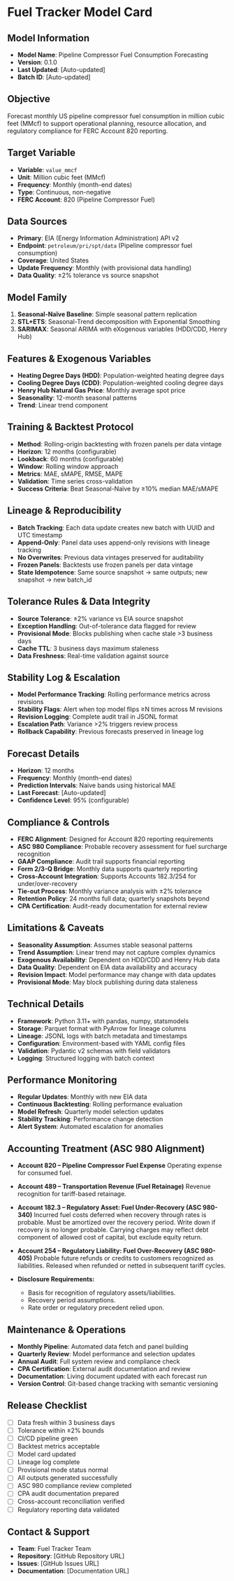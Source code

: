 # Fuel Tracker Model Card

## Model Information
- **Model Name**: Pipeline Compressor Fuel Consumption Forecasting
- **Version**: 0.1.0
- **Last Updated**: [Auto-updated]
- **Batch ID**: [Auto-updated]

## Objective
Forecast monthly US pipeline compressor fuel consumption in million cubic feet (MMcf) to support operational planning, resource allocation, and regulatory compliance for FERC Account 820 reporting.

## Target Variable
- **Variable**: `value_mmcf`
- **Unit**: Million cubic feet (MMcf)
- **Frequency**: Monthly (month-end dates)
- **Type**: Continuous, non-negative
- **FERC Account**: 820 (Pipeline Compressor Fuel)

## Data Sources
- **Primary**: EIA (Energy Information Administration) API v2
- **Endpoint**: `petroleum/pri/spt/data` (Pipeline compressor fuel consumption)
- **Coverage**: United States
- **Update Frequency**: Monthly (with provisional data handling)
- **Data Quality**: ±2% tolerance vs source snapshot

## Model Family
1. **Seasonal-Naïve Baseline**: Simple seasonal pattern replication
2. **STL+ETS**: Seasonal-Trend decomposition with Exponential Smoothing
3. **SARIMAX**: Seasonal ARIMA with eXogenous variables (HDD/CDD, Henry Hub)

## Features & Exogenous Variables
- **Heating Degree Days (HDD)**: Population-weighted heating degree days
- **Cooling Degree Days (CDD)**: Population-weighted cooling degree days
- **Henry Hub Natural Gas Price**: Monthly average spot price
- **Seasonality**: 12-month seasonal patterns
- **Trend**: Linear trend component

## Training & Backtest Protocol
- **Method**: Rolling-origin backtesting with frozen panels per data vintage
- **Horizon**: 12 months (configurable)
- **Lookback**: 60 months (configurable)
- **Window**: Rolling window approach
- **Metrics**: MAE, sMAPE, RMSE, MAPE
- **Validation**: Time series cross-validation
- **Success Criteria**: Beat Seasonal-Naïve by ≥10% median MAE/sMAPE

## Lineage & Reproducibility
- **Batch Tracking**: Each data update creates new batch with UUID and UTC timestamp
- **Append-Only**: Panel data uses append-only revisions with lineage tracking
- **No Overwrites**: Previous data vintages preserved for auditability
- **Frozen Panels**: Backtests use frozen panels per data vintage
- **State Idempotence**: Same source snapshot → same outputs; new snapshot → new batch_id

## Tolerance Rules & Data Integrity
- **Source Tolerance**: ±2% variance vs EIA source snapshot
- **Exception Handling**: Out-of-tolerance data flagged for review
- **Provisional Mode**: Blocks publishing when cache stale >3 business days
- **Cache TTL**: 3 business days maximum staleness
- **Data Freshness**: Real-time validation against source

## Stability Log & Escalation
- **Model Performance Tracking**: Rolling performance metrics across revisions
- **Stability Flags**: Alert when top model flips ≥N times across M revisions
- **Revision Logging**: Complete audit trail in JSONL format
- **Escalation Path**: Variance >2% triggers review process
- **Rollback Capability**: Previous forecasts preserved in lineage log

## Forecast Details
- **Horizon**: 12 months
- **Frequency**: Monthly (month-end dates)
- **Prediction Intervals**: Naive bands using historical MAE
- **Last Forecast**: [Auto-updated]
- **Confidence Level**: 95% (configurable)

## Compliance & Controls
- **FERC Alignment**: Designed for Account 820 reporting requirements
- **ASC 980 Compliance**: Probable recovery assessment for fuel surcharge recognition
- **GAAP Compliance**: Audit trail supports financial reporting
- **Form 2/3-Q Bridge**: Monthly data supports quarterly reporting
- **Cross-Account Integration**: Supports Accounts 182.3/254 for under/over-recovery
- **Tie-out Process**: Monthly variance analysis with ±2% tolerance
- **Retention Policy**: 24 months full data; quarterly snapshots beyond
- **CPA Certification**: Audit-ready documentation for external review

## Limitations & Caveats
- **Seasonality Assumption**: Assumes stable seasonal patterns
- **Trend Assumption**: Linear trend may not capture complex dynamics
- **Exogenous Availability**: Dependent on HDD/CDD and Henry Hub data
- **Data Quality**: Dependent on EIA data availability and accuracy
- **Revision Impact**: Model performance may change with data updates
- **Provisional Mode**: May block publishing during data staleness

## Technical Details
- **Framework**: Python 3.11+ with pandas, numpy, statsmodels
- **Storage**: Parquet format with PyArrow for lineage columns
- **Lineage**: JSONL logs with batch metadata and timestamps
- **Configuration**: Environment-based with YAML config files
- **Validation**: Pydantic v2 schemas with field validators
- **Logging**: Structured logging with batch context

## Performance Monitoring
- **Regular Updates**: Monthly with new EIA data
- **Continuous Backtesting**: Rolling performance evaluation
- **Model Refresh**: Quarterly model selection updates
- **Stability Tracking**: Performance change detection
- **Alert System**: Automated escalation for anomalies

## Accounting Treatment (ASC 980 Alignment)

- **Account 820 – Pipeline Compressor Fuel Expense**
  Operating expense for consumed fuel.

- **Account 489 – Transportation Revenue (Fuel Retainage)**
  Revenue recognition for tariff-based retainage.

- **Account 182.3 – Regulatory Asset: Fuel Under-Recovery (ASC 980-340)**
  Incurred fuel costs deferred when recovery through rates is probable.
  Must be amortized over the recovery period. Write down if recovery is no longer probable.
  Carrying charges may reflect debt component of allowed cost of capital, but exclude equity return.

- **Account 254 – Regulatory Liability: Fuel Over-Recovery (ASC 980-405)**
  Probable future refunds or credits to customers recognized as liabilities.
  Released when refunded or netted in subsequent tariff cycles.

- **Disclosure Requirements:**
  - Basis for recognition of regulatory assets/liabilities.
  - Recovery period assumptions.
  - Rate order or regulatory precedent relied upon.

## Maintenance & Operations
- **Monthly Pipeline**: Automated data fetch and panel building
- **Quarterly Review**: Model performance and selection updates
- **Annual Audit**: Full system review and compliance check
- **CPA Certification**: External audit documentation and review
- **Documentation**: Living document updated with each forecast run
- **Version Control**: Git-based change tracking with semantic versioning

## Release Checklist
- [ ] Data fresh within 3 business days
- [ ] Tolerance within ±2% bounds
- [ ] CI/CD pipeline green
- [ ] Backtest metrics acceptable
- [ ] Model card updated
- [ ] Lineage log complete
- [ ] Provisional mode status normal
- [ ] All outputs generated successfully
- [ ] ASC 980 compliance review completed
- [ ] CPA audit documentation prepared
- [ ] Cross-account reconciliation verified
- [ ] Regulatory reporting data validated

## Contact & Support
- **Team**: Fuel Tracker Team
- **Repository**: [GitHub Repository URL]
- **Issues**: [GitHub Issues URL]
- **Documentation**: [Documentation URL]
